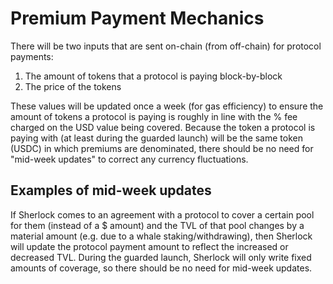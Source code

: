 # Premium Payment Mechanics

There will be two inputs that are sent on-chain \(from off-chain\) for protocol payments:

1. The amount of tokens that a protocol is paying block-by-block
2. The price of the tokens

These values will be updated once a week \(for gas efficiency\) to ensure the amount of tokens a protocol is paying is roughly in line with the % fee charged on the USD value being covered. Because the token a protocol is paying with (at least during the guarded launch) will be the same token (USDC) in which premiums are denominated, there should be no need for "mid-week updates" to correct any currency fluctuations.

## Examples of mid-week updates

If Sherlock comes to an agreement with a protocol to cover a certain pool for them \(instead of a $ amount\) and the TVL of that pool changes by a material amount \(e.g. due to a whale staking/withdrawing\), then Sherlock will update the protocol payment amount to reflect the increased or decreased TVL. During the guarded launch, Sherlock will only write fixed amounts of coverage, so there should be no need for mid-week updates. 
